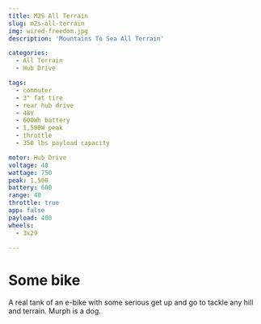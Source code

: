 ```yaml
---
title: M2S All Terrain
slug: m2s-all-terrain
img: wired-freedom.jpg
description: 'Mountains To Sea All Terrain'

categories: 
  - All Terrain
  - Hub Drive

tags:
  - commuter 
  - 3" fat tire
  - rear hub drive
  - 48V
  - 600Wh battery
  - 1,500W peak
  - throttle
  - 350 lbs payload capacity

motor: Hub Drive
voltage: 48
wattage: 750
peak: 1,500
battery: 600
range: 40
throttle: true
app: false
payload: 400
wheels:
  - 3x29

---
```


# Some bike

A real tank of an e-bike with some serious get up and go to tackle any hill and terrain. Murph is a dog.

